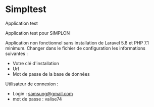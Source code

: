 # Simpltest
Application test

Application test pour SIMPLON

Application non fonctionnel sans installation de Laravel 5.8 et PHP 7.1 minimum.
Changer dans le fichier de configuration les informations suivantes :

- Votre clé d'installation
- Url
- Mot de passe de la base de données

Utilisateur de connexion :
- Login : samsung@gmail.com
- mot de passe : valise74





